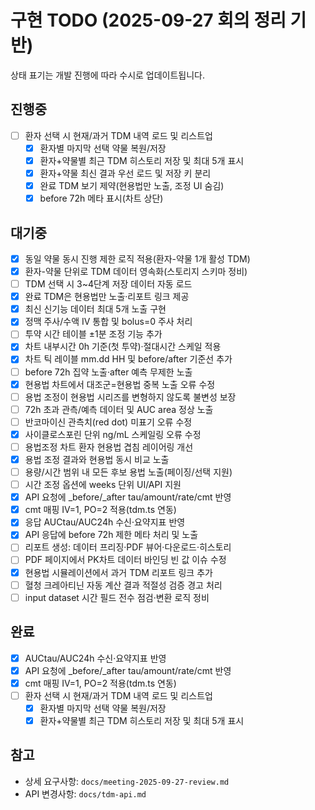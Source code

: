 # 구현 TODO (2025-09-27 회의 정리 기반)

상태 표기는 개발 진행에 따라 수시로 업데이트됩니다.

## 진행중
- [ ] 환자 선택 시 현재/과거 TDM 내역 로드 및 리스트업
  - [x] 환자별 마지막 선택 약물 복원/저장
  - [x] 환자+약물별 최근 TDM 히스토리 저장 및 최대 5개 표시
  - [x] 환자+약물 최신 결과 우선 로드 및 저장 키 분리
  - [x] 완료 TDM 보기 제약(현용법만 노출, 조정 UI 숨김)
  - [x] before 72h 메타 표시(차트 상단)

## 대기중
- [x] 동일 약물 동시 진행 제한 로직 적용(환자-약물 1개 활성 TDM)
- [x] 환자-약물 단위로 TDM 데이터 영속화(스토리지 스키마 정비)
- [ ] TDM 선택 시 3~4단계 저장 데이터 자동 로드
- [x] 완료 TDM은 현용법만 노출·리포트 링크 제공
- [x] 최신 신기능 데이터 최대 5개 노출 구현
- [x] 정맥 주사/수액 IV 통합 및 bolus=0 주사 처리
- [ ] 투약 시간 테이블 ±1분 조정 기능 추가
- [x] 차트 내부시간 0h 기준(첫 투약)·절대시간 스케일 적용
- [x] 차트 틱 레이블 mm.dd HH 및 before/after 기준선 추가
- [ ] before 72h 집약 노출·after 예측 무제한 노출
- [x] 현용법 차트에서 대조군=현용법 중복 노출 오류 수정
- [ ] 용법 조정이 현용법 시리즈를 변형하지 않도록 불변성 보장
- [ ] 72h 초과 관측/예측 데이터 및 AUC area 정상 노출
- [ ] 반코마이신 관측치(red dot) 미표기 오류 수정
- [x] 사이클로스포린 단위 ng/mL 스케일링 오류 수정
- [ ] 용법조정 차트 환자 현용법 겹침 레이어링 개선
- [x] 용법 조정 결과와 현용법 동시 비교 노출
- [ ] 용량/시간 범위 내 모든 후보 용법 노출(페이징/선택 지원)
- [ ] 시간 조정 옵션에 weeks 단위 UI/API 지원
- [x] API 요청에 _before/_after tau/amount/rate/cmt 반영
- [x] cmt 매핑 IV=1, PO=2 적용(tdm.ts 연동)
- [x] 응답 AUCtau/AUC24h 수신·요약지표 반영
- [x] API 응답에 before 72h 제한 메타 처리 및 노출
- [ ] 리포트 생성: 데이터 프리징·PDF 뷰어·다운로드·히스토리
- [ ] PDF 페이지에서 PK차트 데이터 바인딩 빈 값 이슈 수정
- [x] 현용법 시뮬레이션에서 과거 TDM 리포트 링크 추가
- [ ] 혈청 크레아티닌 자동 계산 결과 적절성 검증 경고 처리
- [ ] input dataset 시간 필드 전수 점검·변환 로직 정비

## 완료
- [x] AUCtau/AUC24h 수신·요약지표 반영
- [x] API 요청에 _before/_after tau/amount/rate/cmt 반영
- [x] cmt 매핑 IV=1, PO=2 적용(tdm.ts 연동)
- [ ] 환자 선택 시 현재/과거 TDM 내역 로드 및 리스트업
  - [x] 환자별 마지막 선택 약물 복원/저장
  - [x] 환자+약물별 최근 TDM 히스토리 저장 및 최대 5개 표시

## 참고
- 상세 요구사항: `docs/meeting-2025-09-27-review.md`
- API 변경사항: `docs/tdm-api.md`
